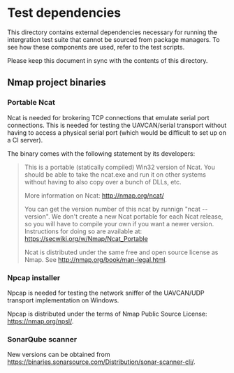 # Test dependencies

This directory contains external dependencies necessary for running the intergration test suite
that cannot be sourced from package managers.
To see how these components are used, refer to the test scripts.

Please keep this document in sync with the contents of this directory.

## Nmap project binaries

### Portable Ncat

Ncat is needed for brokering TCP connections that emulate serial port connections.
This is needed for testing the UAVCAN/serial transport without having to access a physical serial port
(which would be difficult to set up on a CI server).

The binary comes with the following statement by its developers:

> This is a portable (statically compiled) Win32 version of Ncat.
> You should be able to take the ncat.exe and run it on other systems without having to also copy over
> a bunch of DLLs, etc.
>
> More information on Ncat: http://nmap.org/ncat/
>
> You can get the version number of this ncat by runnign "ncat --version".
> We don't create a new Ncat portable for each Ncat release,
> so you will have to compile your own if you want a newer version.
> Instructions for doing so are available at: https://secwiki.org/w/Nmap/Ncat_Portable
>
> Ncat is distributed under the same free and open source license as Nmap.
> See http://nmap.org/book/man-legal.html.


### Npcap installer

Npcap is needed for testing the network sniffer of the UAVCAN/UDP transport implementation on Windows.

Npcap is distributed under the terms of Nmap Public Source License: https://nmap.org/npsl/.


### SonarQube scanner

New versions can be obtained from https://binaries.sonarsource.com/Distribution/sonar-scanner-cli/.
